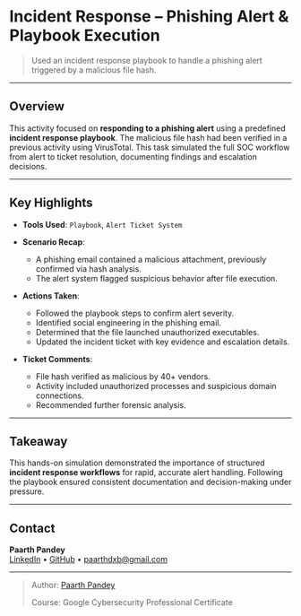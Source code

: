 # Incident Response – Phishing Alert & Playbook Execution

> Used an incident response playbook to handle a phishing alert triggered by a malicious file hash.

---

## Overview

This activity focused on **responding to a phishing alert** using a predefined **incident response playbook**. The malicious file hash had been verified in a previous activity using VirusTotal. This task simulated the full SOC workflow from alert to ticket resolution, documenting findings and escalation decisions.

---

## Key Highlights

- **Tools Used**: `Playbook`, `Alert Ticket System`

- **Scenario Recap**:
  - A phishing email contained a malicious attachment, previously confirmed via hash analysis.
  - The alert system flagged suspicious behavior after file execution.

- **Actions Taken**:
  - Followed the playbook steps to confirm alert severity.
  - Identified social engineering in the phishing email.
  - Determined that the file launched unauthorized executables.
  - Updated the incident ticket with key evidence and escalation details.

- **Ticket Comments**:
  - File hash verified as malicious by 40+ vendors.
  - Activity included unauthorized processes and suspicious domain connections.
  - Recommended further forensic analysis.

---

## Takeaway

This hands-on simulation demonstrated the importance of structured **incident response workflows** for rapid, accurate alert handling. Following the playbook ensured consistent documentation and decision-making under pressure.

---

## Contact

**Paarth Pandey**  
[LinkedIn](https://www.linkedin.com/in/paarth-pandey-13779529b/) • [GitHub](https://github.com/paarthpandey10) • paarthdxb@gmail.com

---

> Author: [Paarth Pandey](https://github.com/paarthpandey10)
> 
> Course: Google Cybersecurity Professional Certificate

